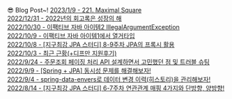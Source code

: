 
😎 Blog Post~!
[2023/1/9 - 221. Maximal Square](https://applepick.tistory.com/179) <br>
[2022/12/31 - 2022년의 회고록은 성장의 해](https://applepick.tistory.com/178) <br>
[2022/10/30 - 이팩티브 자바 아이템2 IllegalArgumentException](https://applepick.tistory.com/177) <br>
[2022/10/9 - 이팩티브 자바 아이템1에서 열거타입](https://applepick.tistory.com/176) <br>
[2022/10/8 - [지구최강 JPA 스터디] 8-9주차 JPA의 프록시 활용](https://applepick.tistory.com/175) <br>
[2022/10/3 - 최근 근황(+디프만 지원후기)](https://applepick.tistory.com/174) <br>
[2022/9/24 - 주문조회 페이징 처리 API 설계하면서 고민했던 점 및 트러블 슈팅](https://applepick.tistory.com/173) <br>
[2022/9/9 - [Spring + JPA] 동시성 문제를 해결해보자!](https://applepick.tistory.com/172) <br>
[2022/9/4 - spring-data-envers로 데이터 변경 이력(히스토리)을 관리해보자!](https://applepick.tistory.com/171) <br>
[2022/8/14 - [지구최강 JPA 스터디] 6-7주차 연관관계 매핑 4가지와 단방향, 양방향!](https://applepick.tistory.com/170) <br>
